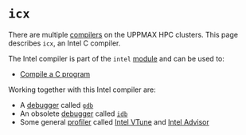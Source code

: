 # `icx`

There are multiple [compilers](compilers.md) on the UPPMAX HPC clusters.
This page describes `icx`, an Intel C compiler.

The Intel compiler is part of the `intel` [module](../cluster_guides/modules.md)
and can be used to:

- [Compile a C program](icx_compile_c.md)

Working together with this Intel compiler are:

- A [debugger](debuggers.md) called [`gdb`](gdb.md)
- An obsolete [debugger](debuggers.md) called [`idb`](idb.md)
- Some general [profiler](profilers.md) called [Intel VTune](intel_vtune.md)
  and [Intel Advisor](intel_advisor.md)
